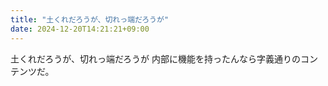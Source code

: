```yaml
---
title: "土くれだろうが、切れっ端だろうが"
date: 2024-12-20T14:21:21+09:00
---
```

土くれだろうが、切れっ端だろうが
内部に機能を持ったんなら字義通りのコンテンツだ。
